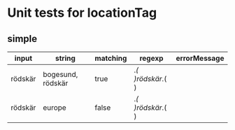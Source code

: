 # Unit tests for locationTag

## simple

| input   | string              | matching | regexp            | errorMessage |
| ------- | ------------------- | -------- | ----------------- | ------------ |
| rödskär |  bogesund, rödskär  | true     | .*( )rödskär.*( ) |              |
| rödskär |  europe             | false    | .*( )rödskär.*( ) |              |
